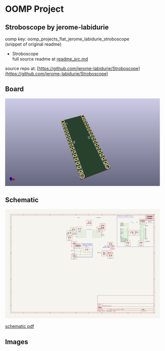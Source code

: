 # OOMP Project  
## Stroboscope  by jerome-labidurie  
  
oomp key: oomp_projects_flat_jerome_labidurie_stroboscope  
(snippet of original readme)  
  
- Stroboscope  
  full source readme at [readme_src.md](readme_src.md)  
  
source repo at: [https://github.com/jerome-labidurie/Stroboscope](https://github.com/jerome-labidurie/Stroboscope)  
## Board  
  
[![working_3d.png](working_3d_600.png)](working_3d.png)  
## Schematic  
  
[![working_schematic.png](working_schematic_600.png)](working_schematic.png)  
  
[schematic pdf](working_schematic.pdf)  
## Images  
